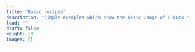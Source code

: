 ```yaml
---
title: "Basic recipes"
description: "Simple examples which show the basic usage of ETLBox."
lead: ""
draft: false
weight: 10
images: []
---
```

